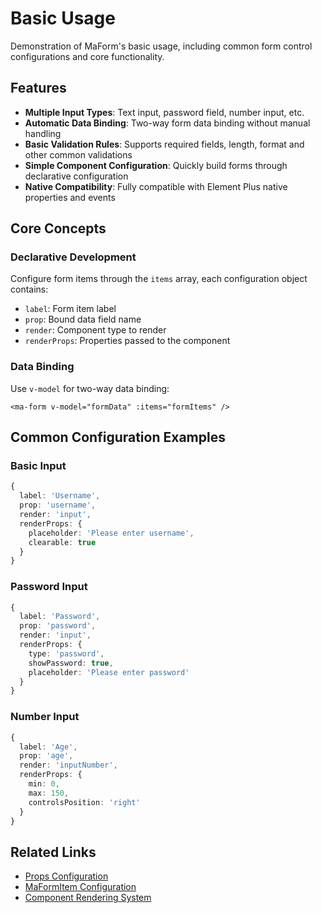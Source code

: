 # Basic Usage

Demonstration of MaForm's basic usage, including common form control configurations and core functionality.

<DemoPreview dir="demos/ma-form/basic-usage" />

## Features

- **Multiple Input Types**: Text input, password field, number input, etc.
- **Automatic Data Binding**: Two-way form data binding without manual handling
- **Basic Validation Rules**: Supports required fields, length, format and other common validations
- **Simple Component Configuration**: Quickly build forms through declarative configuration
- **Native Compatibility**: Fully compatible with Element Plus native properties and events

## Core Concepts

### Declarative Development
Configure form items through the `items` array, each configuration object contains:
- `label`: Form item label
- `prop`: Bound data field name
- `render`: Component type to render
- `renderProps`: Properties passed to the component

### Data Binding
Use `v-model` for two-way data binding:
```vue
<ma-form v-model="formData" :items="formItems" />
```

## Common Configuration Examples

### Basic Input
```typescript
{
  label: 'Username',
  prop: 'username',
  render: 'input',
  renderProps: {
    placeholder: 'Please enter username',
    clearable: true
  }
}
```

### Password Input
```typescript
{
  label: 'Password',
  prop: 'password',
  render: 'input',
  renderProps: {
    type: 'password',
    showPassword: true,
    placeholder: 'Please enter password'
  }
}
```

### Number Input
```typescript
{
  label: 'Age',
  prop: 'age',
  render: 'inputNumber',
  renderProps: {
    min: 0,
    max: 150,
    controlsPosition: 'right'
  }
}
```

## Related Links

- [Props Configuration](/en/front/component/ma-form#props)
- [MaFormItem Configuration](/en/front/component/ma-form#maformitem-configuration-details)
- [Component Rendering System](/en/front/component/ma-form#component-rendering-system)